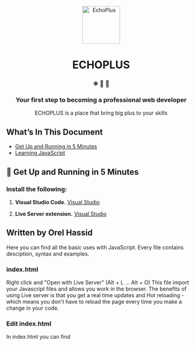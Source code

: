 <p align="center">
  <a href="#">
    <img alt="EchoPlus" src="https://drive.google.com/uc?id=1BJOIzw2dRLjRhybJGoh5DlZdHEiA_jGx" width="100" />
  </a>
</p>
<h1 align="center">
  ECHOPLUS
</h1>

<h3 align="center">
  ⚛️ 📄 🚀
</h3>
<h3 align="center">
  Your first step to becoming a professional web developer
</h3>
<p align="center">
  ECHOPLUS is a place that bring big plus to your skills
</p>
<p align="center"> </p>

## What’s In This Document

- [Get Up and Running in 5 Minutes](#-get-up-and-running-in-5-minutes)
- [Learning JavaScript](#-learning-javascript)

## 🚀 Get Up and Running in 5 Minutes

### Install the following:

1. **Visual Studio Code.**
   <a href="https://code.visualstudio.com/download">Visual Studio</a>

2. **Live Server extension.**
   <a href="https://marketplace.visualstudio.com/items?itemName=ritwickdey.LiveServer">Visual Studio</a>

## Written by Orel Hassid

Here you can find all the basic uses with JavaScript.
Every file contains desciption, syntax and examples.

### index.html

Right click and "Open with Live Server" (Alt + L ... Alt + O)
This file import your Javascript files and allows you work in the browser.
The benefits of using Live server is that you get a real time updates and Hot reloading - which means you don't have to reload the page every time you make a change in your code.

### Edit index.html

In index.html you can find <script> tag.
whenever you work with specific javascript file dont forget to reference it inside the src attribute.

